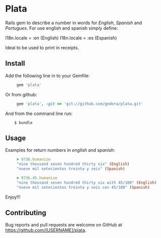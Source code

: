 # Plata

Rails gem to describe a number in words for *English*, *Spanish* and *Portugues*. For use english and spanish simply define:

  I18n.locale = :en (English)
  I18n.locale = :es (Espanish)

Ideal to be used to print in receipts.

## Install

Add the following line in to your Gemfile:
```ruby
     gem 'plata'
```

Or from github:
```ruby
     gem 'plata', :git => 'git://github.com/gedera/plata.git'
```

And from the command line run:
```console
    $ bundle
```

## Usage

Examples for return numbers in *english* and *spanish*:
```ruby
     > 9736.humanize
     "nine thousand seven hundred thirty six" (English)
     "nueve mil setecientos treinta y seis" (Spanish)
```
```ruby
     > 9736.45.humanize
     "nine thousand seven hundred thirty six with 45/100" (English)
     "nueve mil setecientos treinta y seis con 45/100" (Spanish)
```

Enjoy!!!

## Contributing

Bug reports and pull requests are welcome on GitHub at https://github.com/[USERNAME]/plata.
